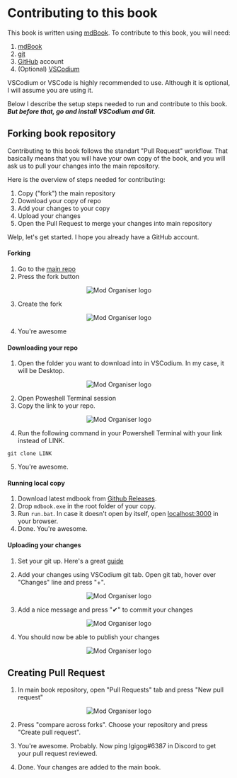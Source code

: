 # Contributing to this book

This book is written using [mdBook](https://github.com/rust-lang/mdBook). To contribute to this book, you will need:

1. [mdBook](https://github.com/rust-lang/mdBook)
2. [git](https://gitforwindows.org/)
3. [GitHub](https://github.com/) account
4. (Optional) [VSCodium](https://vscodium.com/)

VSCodium or VSCode is highly recommended to use. Although it is optional, I will assume you are using it.

Below I describe the setup steps needed to run and contribute to this book. *__But before that, go and install VSCodium and Git__*.

## Forking book repository

Contributing to this book follows the standart "Pull Request" workflow. That basically means that you will have your own copy of the book, and you will ask us to pull your changes into the main repository.

Here is the overview of steps needed for contributing:

1. Copy ("fork") the main repository
1. Download your copy of repo
1. Add your changes to your copy
1. Upload your changes
1. Open the Pull Request to merge your changes into main repository

Welp, let's get started. I hope you already have a GitHub account.

#### Forking

1. Go to the [main repo](https://github.com/Igigog/anomaly-modding-book)
2. Press the fork button

<div style="text-align: center;">

![Mod Organiser logo](contributing-images/3.PNG)

</div>

3. Create the fork 

<div style="text-align: center;">

![Mod Organiser logo](contributing-images/4.PNG)

</div>

4. You're awesome

#### Downloading your repo

1. Open the folder you want to download into in VSCodium. In my case, it will be Desktop.

<div style="text-align: center;">

![Mod Organiser logo](contributing-images/5.PNG)

</div>

2. Open Poweshell Terminal session
3. Copy the link to your repo. 

<div style="text-align: center;">

![Mod Organiser logo](contributing-images/6.PNG)

</div>

4. Run the following command in your Powershell Terminal with your link instead of LINK.

```
git clone LINK
```

5. You're awesome.

#### Running local copy

1. Download latest mdbook from [Github Releases](https://github.com/rust-lang/mdBook/releases). 
1. Drop `mdbook.exe` in the root folder of your copy. 
1. Run `run.bat`. In case it doesn't open by itself, open [localhost:3000](localhost:3000) in your browser.
1. Done. You're awesome.

#### Uploading your changes

1. Set your git up. Here's a great [guide](https://docs.github.com/en/get-started/quickstart/set-up-git)

2. Add your changes using VSCodium git tab. Open git tab, hover over "Changes" line and press "+".

<div style="text-align: center;">

![Mod Organiser logo](contributing-images/7.PNG)

</div>

3. Add a nice message and press "✔" to commit your changes

<div style="text-align: center;">

![Mod Organiser logo](contributing-images/8.PNG)

</div>

4. You should now be able to publish your changes

<div style="text-align: center;">

![Mod Organiser logo](contributing-images/9.PNG)

</div>

## Creating Pull Request

1. In main book repository, open "Pull Requests" tab and press "New pull request"

<div style="text-align: center;">

![Mod Organiser logo](contributing-images/10.PNG)

</div>

2. Press "compare across forks". Choose your repository and press "Create pull request". 

3. You're awesome. Probably. Now ping Igigog#6387 in Discord to get your pull request reviewed.

4. Done. Your changes are added to the main book.
